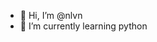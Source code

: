- 👋 Hi, I’m @nlvn
- 🌱 I’m currently learning python

<!---
nlvn/nlvn is a ✨ special ✨ repository because its `README.md` (this file) appears on your GitHub profile.
You can click the Preview link to take a look at your changes.
--->
